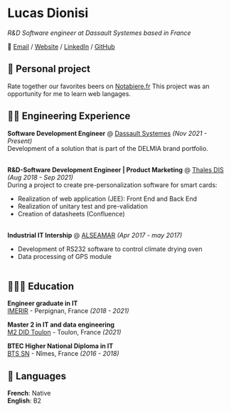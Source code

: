 # Lucas Dionisi

_R&D Software engineer at Dassault Systemes based in France_

📎 [Email](mailto:lucas@dionisi.pro) / [Website](https://lucas.dionisi.pro/) / [LinkedIn](https://www.linkedin.com/in/dionisi-lucas/) / [GitHub](https://github.com/lucasdionisi/)

## 🍻 Personal project

Rate together our favorites beers on [Notabiere.fr](https://notabiere.fr)
This project was an opportunity for me to learn web langages.

## 👨‍💻 Engineering Experience

**Software Development Engineer** @ [Dassault Systemes](https://www.3ds.com/) _(Nov 2021 - Present)_ <br>
Development of a solution that is part of the DELMIA brand portfolio.
<br><br>

**R&D-Software Development Engineer | Product Marketing** @ [Thales DIS](https://www.thalesgroup.com/en/markets/digital-identity-and-security) _(Aug 2018 - Sep 2021)_ <br>
During a project to create pre-personalization software for smart cards:

- Realization of web application (JEE): Front End and Back End
- Realization of unitary test and pre-validation
- Creation of datasheets (Confluence)
<br><br>

**Industrial IT Intership** @ [ALSEAMAR](https://www.alseamar-alcen.com/) _(Apr 2017 - may 2017)_ <br>

 - Development of RS232 software to control climate drying oven
 - Data processing of GPS module
 <br><br>

## 👩🏼‍🎓 Education

**Engineer graduate in IT**<br>
[IMERIR](https://www.imerir.com/) - Perpignan, France _(2018 - 2021)_ <br>

**Master 2 in IT and data engineering**<br>
[M2 DID Toulon](https://www.univ-tln.fr/Master-Informatique-parcours-Developpement-et-Ingenierie-des-Donnees.html) - Toulon, France _(2021)_

**BTEC Higher National Diploma in IT**<br>
[BTS SN](https://gard.cci.fr/formations/le-lycee-cci/les-bts) - Nîmes, France _(2016 - 2018)_

## 💬 Languages

**French**: Native <br>
**English**: B2
<br><br>
